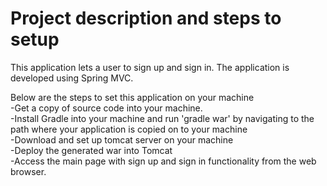 # Project description and steps to setup

This application lets a user to sign up and sign in. The application is developed using Spring MVC.

Below are the steps to set this application on your machine
<br/>-Get a copy of source code into your machine.
<br/>-Install Gradle into your machine and run 'gradle war' by navigating to the path where your application is copied on to your machine
<br/>-Download and set up tomcat server on your machine
<br/>-Deploy the generated war into Tomcat
<br/>-Access the main page with sign up and sign in functionality from the web browser.
